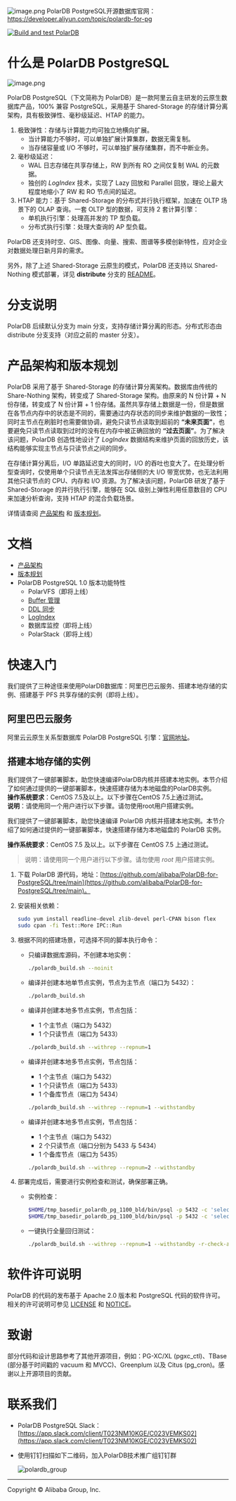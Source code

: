 ![image.png](doc/PolarDB-CN/pic/PolarDB_logo.png)
PolarDB PostgreSQL开源数据库官网：https://developer.aliyun.com/topic/polardb-for-pg

[![Build and test PolarDB](https://github.com/alibaba/PolarDB-for-PostgreSQL/actions/workflows/build-and-test.yml/badge.svg)](https://github.com/alibaba/PolarDB-for-PostgreSQL/actions/workflows/build-and-test.yml)

# 什么是 PolarDB PostgreSQL

![image.png](doc/PolarDB-CN/pic/1_polardb_architecture.png)

PolarDB PostgreSQL（下文简称为 PolarDB）是一款阿里云自主研发的云原生数据库产品，100% 兼容 PostgreSQL，采用基于 Shared-Storage 的存储计算分离架构，具有极致弹性、毫秒级延迟、HTAP 的能力。

1. 极致弹性：存储与计算能力均可独立地横向扩展。
    - 当计算能力不够时，可以单独扩展计算集群，数据无需复制。
    - 当存储容量或 I/O 不够时，可以单独扩展存储集群，而不中断业务。
2. 毫秒级延迟：
    - WAL 日志存储在共享存储上，RW 到所有 RO 之间仅复制 WAL 的元数据。
    - 独创的 *LogIndex* 技术，实现了 Lazy 回放和 Parallel 回放，理论上最大程度地缩小了 RW 和 RO 节点间的延迟。
3. HTAP 能力：基于 Shared-Storage 的分布式并行执行框架，加速在 OLTP 场景下的 OLAP 查询。一套 OLTP 型的数据，可支持 2 套计算引擎：
    - 单机执行引擎：处理高并发的 TP 型负载。
    - 分布式执行引擎：处理大查询的 AP 型负载。

PolarDB 还支持时空、GIS、图像、向量、搜索、图谱等多模创新特性，应对企业对数据处理日新月异的需求。

另外，除了上述 Shared-Storage 云原生的模式，PolarDB 还支持以 Shared-Nothing 模式部署，详见 **distribute** 分支的 [README](https://github.com/alibaba/PolarDB-for-PostgreSQL/blob/distributed/README.md)。

# 分支说明

PolarDB 后续默认分支为 main 分支，支持存储计算分离的形态。分布式形态由 distribute 分支支持（对应之前的 master 分支）。

# 产品架构和版本规划

PolarDB 采用了基于 Shared-Storage 的存储计算分离架构。数据库由传统的 Share-Nothing 架构，转变成了 Shared-Storage 架构。由原来的 N 份计算 + N 份存储，转变成了 N 份计算 + 1 份存储。虽然共享存储上数据是一份，但是数据在各节点内存中的状态是不同的，需要通过内存状态的同步来维护数据的一致性；同时主节点在刷脏时也需要做协调，避免只读节点读取到超前的 **“未来页面”**，也要避免只读节点读取到过时的没有在内存中被正确回放的 **“过去页面”**。为了解决该问题，PolarDB 创造性地设计了 *LogIndex* 数据结构来维护页面的回放历史，该结构能够实现主节点与只读节点之间的同步。

在存储计算分离后，I/O 单路延迟变大的同时，I/O 的吞吐也变大了。在处理分析型查询时，仅使用单个只读节点无法发挥出存储侧的大 I/O 带宽优势，也无法利用其他只读节点的 CPU、内存和 I/O 资源。为了解决该问题，PolarDB 研发了基于 Shared-Storage 的并行执行引擎，能够在 SQL 级别上弹性利用任意数目的 CPU 来加速分析查询，支持 HTAP 的混合负载场景。

详情请查阅 [产品架构](/doc/PolarDB-CN/Architecture.md) 和 [版本规划](/doc/PolarDB-CN/Roadmap.md)。

# 文档

- [产品架构](/doc/PolarDB-CN/Architecture.md)
- [版本规划](/doc/PolarDB-CN/Roadmap.md)
- PolarDB PostgreSQL 1.0 版本功能特性
    - PolarVFS（即将上线）
    - [Buffer 管理](/doc/PolarDB-CN/Buffer_Management.md)
    - [DDL 同步](/doc/PolarDB-CN/DDL_Synchronization.md)
    - [LogIndex](/doc/PolarDB-CN/LogIndex.md)
    - 数据库监控（即将上线）
    - PolarStack（即将上线）

# 快速入门

我们提供了三种途径来使用PolarDB数据库：阿里巴巴云服务、搭建本地存储的实例、搭建基于 PFS 共享存储的实例（即将上线）。

## 阿里巴巴云服务

阿里云云原生关系型数据库 PolarDB PostgreSQL 引擎：[官网地址](https://www.aliyun.com/product/polardb)。

## 搭建本地存储的实例
我们提供了一键部署脚本，助您快速编译PolarDB内核并搭建本地实例。本节介绍了如何通过提供的一键部署脚本，快速搭建存储为本地磁盘的PolarDB实例。  
**操作系统要求**：CentOS 7.5及以上。以下步骤在CentOS 7.5上通过测试。  
**说明**：请使用同一个用户进行以下步骤。请勿使用root用户搭建实例。

我们提供了一键部署脚本，助您快速编译 PolarDB 内核并搭建本地实例。本节介绍了如何通过提供的一键部署脚本，快速搭建存储为本地磁盘的 PolarDB 实例。

**操作系统要求**：CentOS 7.5 及以上。以下步骤在 CentOS 7.5 上通过测试。

> 说明：请使用同一个用户进行以下步骤。请勿使用 *root* 用户搭建实例。

1. 下载 PolarDB 源代码，地址：[https://github.com/alibaba/PolarDB-for-PostgreSQL/tree/main](https://github.com/alibaba/PolarDB-for-PostgreSQL/tree/main)。
2. 安装相关依赖：

    ```bash
    sudo yum install readline-devel zlib-devel perl-CPAN bison flex
    sudo cpan -fi Test::More IPC::Run
    ```
3. 根据不同的搭建场景，可选择不同的脚本执行命令：
    - 只编译数据库源码，不创建本地实例：

        ```bash
        ./polardb_build.sh --noinit
        ```
    - 编译并创建本地单节点实例，节点为主节点（端口为 5432）：

        ```bash
        ./polardb_build.sh
        ```
    - 编译并创建本地多节点实例，节点包括：
        - 1 个主节点（端口为 5432）
        - 1 个只读节点（端口为 5433）

        ```bash
        ./polardb_build.sh --withrep --repnum=1
        ```
    - 编译并创建本地多节点实例，节点包括：
        - 1 个主节点（端口为 5432）
        - 1 个只读节点（端口为 5433）
        - 1 个备库节点（端口为 5434）

        ```bash
        ./polardb_build.sh --withrep --repnum=1 --withstandby
        ```
    - 编译并创建本地多节点实例，节点包括：
        - 1 个主节点（端口为 5432）
        - 2 个只读节点（端口分别为 5433 与 5434）
        - 1 个备库节点（端口为 5435）

        ```bash
        ./polardb_build.sh --withrep --repnum=2 --withstandby
        ```
4. 部署完成后，需要进行实例检查和测试，确保部署正确。
    - 实例检查：

        ```bash
        $HOME/tmp_basedir_polardb_pg_1100_bld/bin/psql -p 5432 -c 'select version();'
        $HOME/tmp_basedir_polardb_pg_1100_bld/bin/psql -p 5432 -c 'select * from pg_replication_slots;'
        ```
    - 一键执行全量回归测试：

        ```bash
        ./polardb_build.sh --withrep --repnum=1 --withstandby -r-check-all -e -r-contrib -r-pl -r-external -r-installcheck-all
        ```

# 软件许可说明

PolarDB 的代码的发布基于 Apache 2.0 版本和 PostgreSQL 代码的软件许可。相关的许可说明可参见 [LICENSE](doc/PolarDB-CN/LICENSE.txt) 和 [NOTICE](doc/PolarDB-CN/NOTICE.txt)。

# 致谢

部分代码和设计思路参考了其他开源项目，例如：PG-XC/XL (pgxc_ctl)、TBase (部分基于时间戳的 vacuum 和 MVCC)、Greenplum 以及 Citus (pg_cron)。感谢以上开源项目的贡献。

# 联系我们

- PolarDB PostgreSQL Slack：[https://app.slack.com/client/T023NM10KGE/C023VEMKS02](https://app.slack.com/client/T023NM10KGE/C023VEMKS02)
- 使用钉钉扫描如下二维码，加入PolarDB技术推广组钉钉群

    ![polardb_group](doc/PolarDB-CN/pic/polardb_group.png)

---

Copyright © Alibaba Group, Inc.

